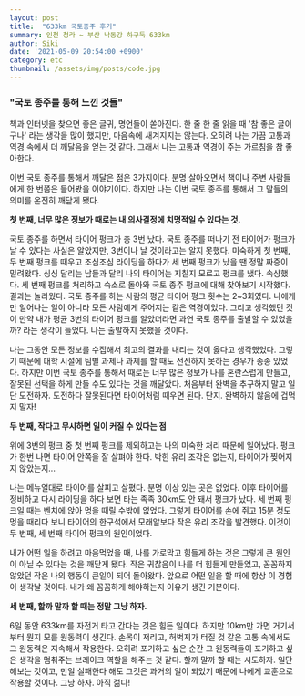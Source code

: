 ```yaml
---
layout: post
title:  "633km 국토종주 후기"
summary: 인천 청라 ~ 부산 낙동강 하구둑 633km
author: Siki 
date: '2021-05-09 20:54:00 +0900'
category: etc
thumbnail: /assets/img/posts/code.jpg
---
```

### "국토 종주를 통해 느낀 것들"



책과 인터넷을 찾으면 좋은 글귀, 명언들이 쏟아진다. 한 줄 한 줄 읽을 때 '참 좋은 글이구나' 라는 생각을 많이 했지만, 마음속에 새겨지지는 않는다. 오히려 나는 가끔 고통과 역경 속에서 더 깨달음을 얻는 것 같다. 그래서 나는 고통과 역경이 주는 가르침을 참 좋아한다.

이번 국토 종주를 통해서 깨달은 점은 3가지이다. 분명 살아오면서 책이나 주변 사람들에게 한 번쯤은 들어봤을 이야기이다. 하지만 나는 이번 국토 종주를 통해서 그 말들의 의미를 온전히 깨닫게 됐다.





**첫 번째, 너무 많은 정보가 때로는 내 의사결정에 치명적일 수 있다는 것.**

국토 종주를 하면서 타이어 펑크가 총 3번 났다. 국토 종주를 떠나기 전 타이어가 펑크가 날 수 있다는 사실은 알았지만, 3번이나 날 것이라고는 알지 못했다. 미숙하게 첫 번째, 두 번째 펑크를 때우고 조심조심 라이딩을 하다가 세 번째 펑크가 났을 땐 정말 짜증이 밀려왔다. 싱싱 달리는 남들과 달리 나의 타이어는 지칠지 모르고 펑크를 냈다. 속상했다. 세 번째 펑크를 처리하고 숙소로 돌아와 국토 종주 펑크에 대해 찾아보기 시작했다. 결과는 놀라웠다. 국토 종주를 하는 사람의 평균 타이어 펑크 횟수는 2~3회였다. 나에게만 일어나는 일이 아니라 모든 사람에게 주어지는 같은 역경이었다. 그리고 생각했던 것이 만약 내가 평균 3번의 타이어 펑크를 알았더라면 과연 국토 종주를 출발할 수 있었을까? 라는 생각이 들었다. 나는 출발하지 못했을 것이다. 

나는 그동안 모든 정보를 수집해서 최고의 결과를 내리는 것이 옳다고 생각했었다. 그렇기 때문에 대학 시절에 팀별 과제나 과제를 할 때도 전진하지 못하는 경우가 종종 있었다. 하지만 이번 국토 종주를 통해서 때로는 너무 많은 정보가 나를 혼란스럽게 만들고, 잘못된 선택을 하게 만들 수도 있다는 것을 깨달았다. 처음부터 완벽을 추구하지 말고 일단 도전하자. 도전하다 잘못된다면 타이어처럼 때우면 된다. 단지. 완벽하지 않음에 겁먹지 말자!





**두 번째, 작다고 무시하면 일이 커질 수 있다는 점**

위에 3번의 펑크 중 첫 번째 펑크를 제외하고는 나의 미숙한 처리 때문에 일어났다. 펑크가 한번 나면 타이어 안쪽을 잘 살펴야 한다. 박힌 유리 조각은 없는지, 타이어가 찢어지지 않았는지...

나는 메뉴얼대로 타이어를 살피고 살폈다. 분명 이상 있는 곳은 없었다. 이후 타이어를 정비하고 다시 라이딩을 하다 보면 타는 족족 30km도 안 돼서 펑크가 났다. 세 번째 펑크일 때는 벤치에 앉아 멍을 때릴 수밖에 없었다. 그렇게 타이어를 손에 쥐고 15분 정도 멍을 때리다 보니 타이어의 한구석에서 모래알보다 작은 유리 조각을 발견했다. 이것이 두 번째, 세 번째 타이어 펑크의 원인이었다. 

내가 어떤 일을 하려고 마음먹었을 때, 나를 가로막고 힘들게 하는 것은 그렇게 큰 원인이 아닐 수 있다는 것을 깨닫게 됐다. 작은 귀찮음이 나를 더 힘들게 만들었고, 꼼꼼하지 않았던 작은 나의 행동이 큰일이 되어 돌아왔다. 앞으로 어떤 일을 할 때에 항상 이 경험이 생각날 것이다. 내가 왜 꼼꼼하게 해야하는지 이유가 생긴 기분이다.





**세 번째, 할까 말까 할 때는 정말 그냥 하자.**

6일 동안 633km를 자전거 타고 간다는 것은 힘든 일이다. 하지만 10km만 가면 거기서부터 뭔지 모를 원동력이 생긴다. 손목이 저리고, 허벅지가 터질 것 같은 고통 속에서도 그 원동력은 지속해서 작용한다. 오히려 포기하고 싶은 순간 그 원동력들이 포기하고 싶은 생각을 멈춰주는 브레이크 역할을 해주는 것 같다. 할까 말까 할 때는 시도하자. 일단 해보는 것이고, 만일 실패한다 해도 그것은 과거의 일이 되었기 때문에 나에게 교훈으로 작용할 것이다. 그냥 하자. 아직 젊다!